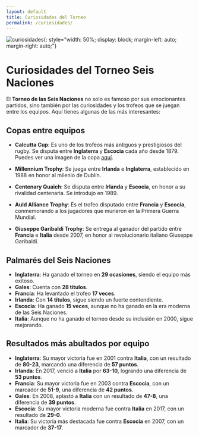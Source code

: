 ```yaml
---
layout: default
title: Curiosidades del Torneo
permalink: /curiosidades/
---
```


![curiosidades](/assets/images/curiosidades.jpg){: style="width: 50%; display: block; margin-left: auto; margin-right: auto;"}


# Curiosidades del Torneo Seis Naciones

El **Torneo de las Seis Naciones** no solo es famoso por sus emocionantes partidos, sino también por las curiosidades y los trofeos que se juegan entre los equipos. Aquí tienes algunas de las más interesantes:

## Copas entre equipos

- **Calcutta Cup**: Es uno de los trofeos más antiguos y prestigiosos del rugby. Se disputa entre **Inglaterra** y **Escocia** cada año desde 1879. Puedes ver una imagen de la copa [aquí](https://es.wikipedia.org/wiki/Copa_Calcuta#/media/Archivo:Calcutta_Cup,_Twickenham.jpg).

- **Millennium Trophy**: Se juega entre **Irlanda** e **Inglaterra**, establecido en 1988 en honor al milenio de Dublín.

- **Centenary Quaich**: Se disputa entre **Irlanda** y **Escocia**, en honor a su rivalidad centenaria. Se introdujo en 1989.

- **Auld Alliance Trophy**: Es el trofeo disputado entre **Francia** y **Escocia**, conmemorando a los jugadores que murieron en la Primera Guerra Mundial.

- **Giuseppe Garibaldi Trophy**: Se entrega al ganador del partido entre **Francia** e **Italia** desde 2007, en honor al revolucionario italiano Giuseppe Garibaldi.

## Palmarés del Seis Naciones

- **Inglaterra**: Ha ganado el torneo en **29 ocasiones**, siendo el equipo más exitoso.
- **Gales**: Cuenta con **28 títulos**.
- **Francia**: Ha levantado el trofeo **17 veces**.
- **Irlanda**: Con **14 títulos**, sigue siendo un fuerte contendiente.
- **Escocia**: Ha ganado **15 veces**, aunque no ha ganado en la era moderna de las Seis Naciones.
- **Italia**: Aunque no ha ganado el torneo desde su inclusión en 2000, sigue mejorando.

## Resultados más abultados por equipo

- **Inglaterra**: Su mayor victoria fue en 2001 contra **Italia**, con un resultado de **80-23**, marcando una diferencia de **57 puntos**.
- **Irlanda**: En 2017, venció a **Italia** por **63-10**, logrando una diferencia de **53 puntos**.
- **Francia**: Su mayor victoria fue en 2003 contra **Escocia**, con un marcador de **51-9**, una diferencia de **42 puntos**.
- **Gales**: En 2008, aplastó a **Italia** con un resultado de **47-8**, una diferencia de **39 puntos**.
- **Escocia**: Su mayor victoria moderna fue contra **Italia** en 2017, con un resultado de **29-0**.
- **Italia**: Su victoria más destacada fue contra **Escocia** en 2007, con un marcador de **37-17**.
